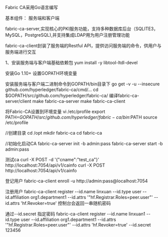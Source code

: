 Fabric CA采用Go语言编写

基本组件：
服务端和客户端

fabric-ca-server,实现核心的PKI服务功能，支持多种数据库后台（SQLITE3，MySQL，PostgreSQL),并支持集成LDAP用为用户注册管理功能

fabric-ca-client封装了服务端的Restful API，提供访问服务端的命令，供用户与服务端进行交互

1、安装服务端与客户端基础依赖包
yum install -y libtool-ltdl-devel

安装Go 1.10+
设置GOPATH环境变量

安装服务端与客户端二进制命令到GOPATH/bin目录下
go get -v -u --insecure github.com/hyperledger/fabric-ca/cmd/...
cd $GOPATH/src/github.com/hyperledger/fabric-ca/
编译fabric-ca-server/client
make fabric-ca-server
make fabric-ca-client

将Fabric-CA设置到环境变量
vi /etc/profile
export PATH=$GOPATH/src/github.com/hyperledger/fabric-ca/bin:$PATH
source /etc/profile

//创建目录
cd /opt
mkdir fabric-ca
cd fabric-ca

//初始化启动CA
fabric-ca-server init -b admin:pass
fabric-ca-server start -b admin:pass

测试ca
curl -X POST -d '{"cname":"test_ca"}' http://localhost:7054/api/v1/cainfo
curl -X POST http://localhost:7054/api/v1/cainfo


登记用户
fabric-ca-client enroll -u http://admin:pass@localhost:7054

注册用户
fabric-ca-client register --id.name linxuan --id.type user --id.affiliation org1.department1 --id.attrs '"hf.Registrar.Roles=peer.user"' --id.attrs 'hf.Revoker=true'
控制台会返回一串随机密码

通过--id.secret 指定密码
fabric-ca-client register --id.name linxuan1 --id.type user --id.affiliation org1.department1 --id.attrs '"hf.Registrar.Roles=peer.user"' --id.attrs 'hf.Revoker=true' --id.secret 123456
